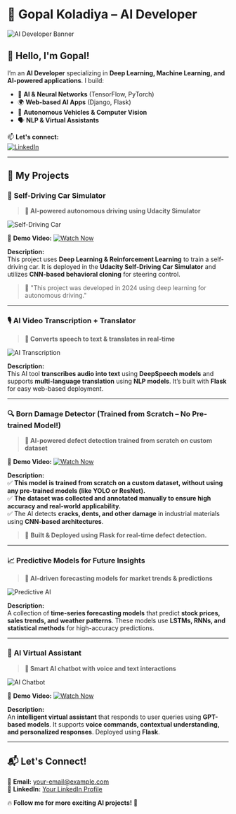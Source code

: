 # 🚀 Gopal Koladiya – AI Developer  

![AI Developer Banner](https://media.giphy.com/media/26AHONQ79FdWZhAI0/giphy.gif)  

## 👋 **Hello, I'm Gopal!**  
I’m an **AI Developer** specializing in **Deep Learning, Machine Learning, and AI-powered applications**. I build:  
- 🧠 **AI & Neural Networks** (TensorFlow, PyTorch)  
- 🌍 **Web-based AI Apps** (Django, Flask)  
- 🚗 **Autonomous Vehicles & Computer Vision**  
- 🗣️ **NLP & Virtual Assistants**  

📫 **Let's connect:**  
[![LinkedIn](https://img.shields.io/badge/LinkedIn-0A66C2?style=for-the-badge&logo=linkedin&logoColor=white)](https://linkedin.com/in/YOURUSERNAME)  

---

## **🚀 My Projects**  

### 🚗 **Self-Driving Car Simulator**  
> **🔹 AI-powered autonomous driving using Udacity Simulator**  

![Self-Driving Car](https://www.bizzbuzz.news/h-upload/2024/10/11/1939238-ai-in-self-driving-cars-transforming-the-future-of-the-automotive-industry-1.webp)  

🎥 **Demo Video:** [![Watch Now](https://img.shields.io/badge/Watch%20Demo-FF0000?style=for-the-badge&logo=youtube&logoColor=white)](https://photos.app.goo.gl/ewLZ9QBg4BkQBREe7)  

**Description:**  
This project uses **Deep Learning & Reinforcement Learning** to train a self-driving car. It is deployed in the **Udacity Self-Driving Car Simulator** and utilizes **CNN-based behavioral cloning** for steering control.  
> 📌 "This project was developed in 2024 using deep learning for autonomous driving."

---

### 🎙️ **AI Video Transcription + Translator**  
> **🔹 Converts speech to text & translates in real-time**  

![AI Transcription](https://www.notta.ai/pictures/lp-video-translator-1.png)  

**Description:**  
This AI tool **transcribes audio into text** using **DeepSpeech models** and supports **multi-language translation** using **NLP models**. It’s built with **Flask** for easy web-based deployment.  

---

### 🔍 **Born Damage Detector (Trained from Scratch – No Pre-trained Model!)**  
> **🔹 AI-powered defect detection trained from scratch on custom dataset**  

🎥 **Demo Video:** [![Watch Now](https://img.shields.io/badge/Watch%20Demo-FF0000?style=for-the-badge&logo=youtube&logoColor=white)](https://www.youtube.com/YOUR_VIDEO_ID)  

**Description:**  
✅ **This model is trained from scratch on a custom dataset, without using any pre-trained models (like YOLO or ResNet).**  
✅ **The dataset was collected and annotated manually to ensure high accuracy and real-world applicability.**  
✅ The AI detects **cracks, dents, and other damage** in industrial materials using **CNN-based architectures**.  

> 🚀 **Built & Deployed using Flask for real-time defect detection.** 

---

### 📈 **Predictive Models for Future Insights**  
> **🔹 AI-driven forecasting models for market trends & predictions**  

![Predictive AI](https://media.licdn.com/dms/image/v2/D5612AQGj-yu7aS5Cdw/article-cover_image-shrink_600_2000/article-cover_image-shrink_600_2000/0/1721171806956?e=2147483647&v=beta&t=IAuIXh_v_P4M_Ur6zDj3dJAY0fQOY5jAEEi0hC4wmaY)  


**Description:**  
A collection of **time-series forecasting models** that predict **stock prices, sales trends, and weather patterns**. These models use **LSTMs, RNNs, and statistical methods** for high-accuracy predictions.  

---

### 🤖 **AI Virtual Assistant**  
> **🔹 Smart AI chatbot with voice and text interactions**  

![AI Chatbot](https://cdn.dribbble.com/userupload/22006145/file/original-34b279d8bf633bf897347b7e768ccb80.gif)  

🎥 **Demo Video:** [![Watch Now](https://img.shields.io/badge/Watch%20Demo-FF0000?style=for-the-badge&logo=youtube&logoColor=white)](https://photos.app.goo.gl/ZiLHGsKu2PeGLzz26)  

**Description:**  
An **intelligent virtual assistant** that responds to user queries using **GPT-based models**. It supports **voice commands, contextual understanding, and personalized responses**. Deployed using **Flask**.  

---

## **📬 Let's Connect!**  
📧 **Email:** your-email@example.com  
🔗 **LinkedIn:** [Your LinkedIn Profile](https://linkedin.com/in/YOURUSERNAME)  

🔥 **Follow me for more exciting AI projects!** 🚀  
